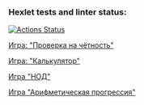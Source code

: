 ### Hexlet tests and linter status:
[![Actions Status](https://github.com/Rafail6666/frontend-project-44/workflows/hexlet-check/badge.svg)](https://github.com/Rafail6666/frontend-project-44/actions)


[Игра: "Проверка на чётность"](https://asciinema.org/a/KlBU18upabA0rYwSfRXCGtQSq)

[Игра: "Калькулятор"](https://asciinema.org/a/zlJUWXrLWRHwWMt58pSVslpgx)

[Игра "НОД"](https://asciinema.org/a/fo39FSFzf2ffXseT8zOhLVILk)

[Игра "Арифметическая прогрессия"](https://asciinema.org/a/11FzGhfYkdYjSbOzVq41HliSF)